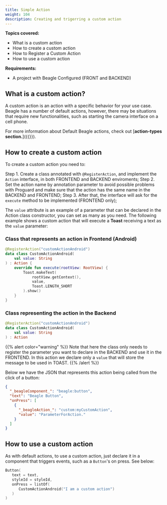 ```yaml
---
title: Simple Action
weight: 104
description: Creating and trigerring a custom action
---
```


**Topics covered:**

- What is a custom action
- How to create a custom action
- How to Register a Custom Action
- How to use a custom action

**Requirements:**

- A project with Beagle Configured (FRONT and BACKEND)

## **What is a custom action?**

A custom action is an action with a specific behavior for your use case. Beagle has a number of default actions, however, there may be situations that require new functionalities, such as starting the camera interface on a cell phone.

For more information about Default Beagle actions, check out [**action-types section.**]({{<ref path="/api/actions/overview#action-types" lang="en">}}).

## How to create a custom action

To create a custom action you need to:

Step 1. Create a class annotated with `@RegisterAction`, and implement the `Action` interface, in both FRONTEND and BACKEND enviroments;
Step 2. Set the action name by annotation parameter to avoid possible problems with Proguard and make sure that the action has the same name in the BACKEND and FRONTEND;
Step 3. After that, the interface will ask for the `execute` method to be implemented (FRONTEND only);

The `value` attribute is an example of a parameter that can be declared in the Action class constructor, you can set as many as you need.
The following example shows a custom action that will execute a **Toast** receiving a text as the `value` parameter:

### **Class that represents an action in Frontend (Android)**

```kotlin
@RegisterAction("customActionAndroid")
data class CustomActionAndroid(
    val value: String
) : Action {
    override fun execute(rootView: RootView) {
        Toast.makeText(
            rootView.getContext(),
            value,
            Toast.LENGTH_SHORT
        ).show()
    }
}
```

### **Class representing the action in the Backend**

```kotlin
@RegisterAction("customActionAndroid")
data class CustomActionAndroid(
    val value: String
) : Action
```

{{% alert color="warning" %}}
  Note that here the class only needs to register the parameter you want to declare in the BACKEND and use it in the FRONTEND. In this action we declare only a `value` that will store the message to be used in TOAST.
{{% /alert %}}

Below we have the JSON that represents this action being called from the click of a button:

```json
{
  "_beagleComponent_": "beagle:button",
  "text": "Beagle Button",
  "onPress": [
    {
      "_beagleAction_": "custom:myCustomAction",
      "value": "ParameterForAction."
    }
  ]
}
```

## How to use a custom action

As with default actions, to use a custom action, just declare it in a component that triggers events, such as a `Button`'s on press. See below:

```kotlin
Button(
   text = text,
   styleId = styleId,
   onPress = listOf(
      CustomActionAndroid("I am a custom action")
   )
)
```

